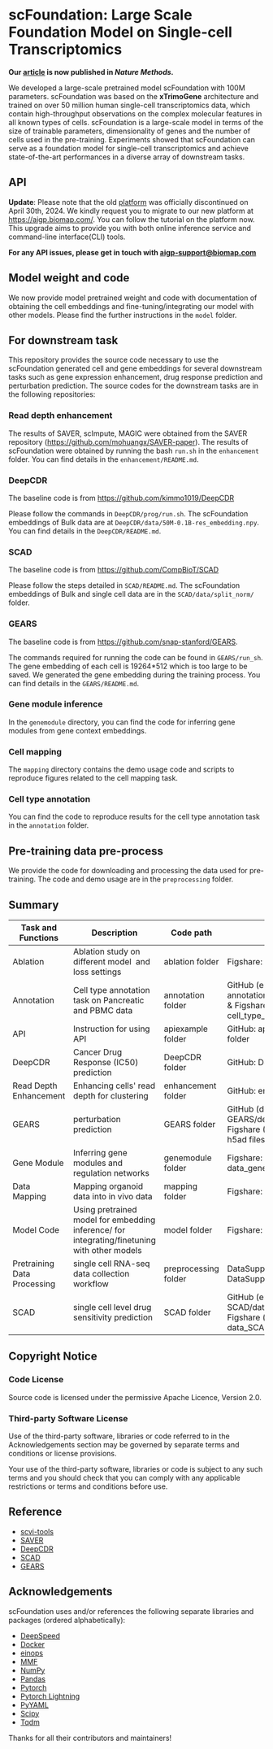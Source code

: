 # scFoundation: Large Scale Foundation Model on Single-cell Transcriptomics

**Our [article](https://www.nature.com/articles/s41592-024-02305-7) is now published in *Nature Methods*.**

We developed a large-scale pretrained model scFoundation with 100M parameters. scFoundation was based on the **xTrimoGene** architecture and trained on over 50 million human single-cell transcriptomics data, which contain high-throughput observations on the complex molecular features in all known types of cells. scFoundation is a large-scale model in terms of the size of trainable parameters, dimensionality of genes and the number of cells used in the pre-training. Experiments showed that scFoundation can serve as a foundation model for single-cell transcriptomics and achieve state-of-the-art performances in a diverse array of downstream tasks.

## API
**Update**: Please note that the old [platform](https://api.biomap.com/xTrimoGene/apply) was officially discontinued on April 30th, 2024. We kindly request you to migrate to our new platform at https://aigp.biomap.com/. You can follow the tutorial on the platform now. This upgrade aims to provide you with both online inference service and command-line interface(CLI) tools.

**For any API issues, please get in touch with aigp-support@biomap.com**

## Model weight and code
We now provide model pretrained weight and code with documentation of obtaining the cell embeddings and fine-tuning/integrating our model with other models. Please find the further instructions in the `model` folder.


## For downstream task
This repository provides the source code necessary to use the scFoundation generated cell and gene embeddings for several downstream tasks such as gene expression enhancement, drug response prediction and perturbation prediction. The source codes for the downstream tasks are in the following repositories:

### Read depth enhancement
The results of SAVER, scImpute, MAGIC were obtained from the SAVER repository (https://github.com/mohuangx/SAVER-paper). The results of scFoundation were obtained by running the bash `run.sh` in the `enhancement` folder. You can find details in the `enhancement/README.md`.

### DeepCDR
The baseline code is from https://github.com/kimmo1019/DeepCDR

Please follow the commands in `DeepCDR/prog/run.sh`. The scFoundation embeddings of Bulk data are at `DeepCDR/data/50M-0.1B-res_embedding.npy`. You can find details in the `DeepCDR/README.md`.

### SCAD
The baseline code is from https://github.com/CompBioT/SCAD

Please follow the steps detailed in `SCAD/README.md`. The scFoundation embeddings of Bulk and single cell data are in the `SCAD/data/split_norm/` folder.

### GEARS
The baseline code is from https://github.com/snap-stanford/GEARS.

The commands required for running the code can be found in  `GEARS/run_sh`. The gene embedding of each cell is 19264*512 which is too large to be saved. We generated the gene embedding during the training process. You can find details in the `GEARS/README.md`.

### Gene module inference
In the `genemodule` directory, you can find the code for inferring gene modules from gene context embeddings.

### Cell mapping
The `mapping` directory contains the demo usage code and scripts to reproduce figures related to the cell mapping task.

### Cell type annotation
You can find the code to reproduce results for the cell type annotation task in the `annotation` folder.

## Pre-training data pre-process
We provide the code for downloading and processing the data used for pre-training. The code and demo usage are in the `preprocessing` folder.

## Summary

| Task and Functions          | Description                                                                                  | Code path            | Data path                                                                                                                                |
| --------------------------- | -------------------------------------------------------------------------------------------- | -------------------- | ---------------------------------------------------------------------------------------------------------------------------------------- |
| Ablation                    | Ablation study on different model  and loss settings                                         | ablation folder      | Figshare: data_ablation.zip                                                                                                              |
| Annotation                  | Cell type annotation task on Pancreatic and PBMC data                                        | annotation folder    | GitHub (embeddings): annotation/annotation_data.zip & Figshare (raw data): cell_type_rawdata.zip                                         |
| API                         | Instruction for using API                                                                    | apiexample folder    | GitHub: apiexample/data/ folder                                                                                                          |
| DeepCDR                     | Cancer Drug Response (IC50) prediction                                                       | DeepCDR folder       | GitHub: DeepCDR/data/ folder                                                                                                             |
| Read Depth Enhancement      | Enhancing cells' read depth for clustering                                                   | enhancement folder   | GitHub: enhancement folder                                                                                                               |
| GEARS                       | perturbation prediction                                                                      | GEARS folder         | GitHub (demo data): GEARS/demo/data/ folder & Figshare (Experiment data): all h5ad files |
| Gene Module                 | Inferring gene modules and regulation networks                                               | genemodule folder    | Figshare: data_genemodule.zip                                                                                                            |
| Data Mapping                | Mapping organoid data into in vivo data                                                      | mapping folder       | Figshare: data_mapping.zip                                                                                                               |
| Model Code                  | Using pretrained model for embedding inference/ for integrating/finetuning with other models | model folder         | Figshare: model_example.zip                                                                                                              |
| Pretraining Data Processing | single cell RNA-seq data collection workflow                                                 | preprocessing folder | DataSupplement1.xlsx and DataSupplement2.xlsx                                                                                            |
| SCAD                        | single cell level drug sensitivity prediction                                                | SCAD folder          | GitHub (embeddings): SCAD/data/split_norm Figshare (raw exp. Data): data_SCAD_split_norm.zip                                             |

## Copyright Notice
### Code License

Source code is licensed under the permissive Apache Licence, Version 2.0.

### Third-party Software License

Use of the third-party software, libraries or code referred to in the Acknowledgements section may be governed by separate terms and conditions or license provisions.

Your use of the third-party software, libraries or code is subject to any such terms and you should check that you can comply with any applicable restrictions or terms and conditions before use.

## Reference

- [scvi-tools](https://github.com/scverse/scvi-tools)
- [SAVER](https://github.com/mohuangx/SAVER)
- [DeepCDR](https://github.com/kimmo1019/DeepCDR)
- [SCAD](https://github.com/CompBioT/SCAD)
- [GEARS](https://github.com/snap-stanford/GEARS)

## Acknowledgements

scFoundation uses and/or references the following separate libraries and packages (ordered alphabetically):

- [DeepSpeed](https://github.com/microsoft/DeepSpeed)
- [Docker](https://www.docker.com/)
- [einops](https://github.com/arogozhnikov/einops)
- [MMF](https://github.com/facebookresearch/mmf)
- [NumPy](https://numpy.org/)
- [Pandas](https://pandas.pydata.org/)
- [Pytorch](https://pytorch.org/)
- [Pytorch Lightning](https://www.pytorchlightning.ai)
- [PyYAML](https://pyyaml.org)
- [Scipy](https://scipy.org/)
- [Tqdm](https://github.com/tqdm/tqdm)

Thanks for all their contributors and maintainers!
